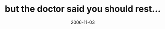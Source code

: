 ---
layout: base.njk
title : 'but the doctor said you should rest...' 
view_title : 'but the doctor said you should rest...' 
year : '2006' 
date : '2006-11-03' 
img_file : '/drawing/butthedoctorsaidyoushouldre.png' 
html_file : 'butthedoctorsaidyoushouldre' 
next_html : 'ineverwinanything.html' 
year_order : '287' 
permalink : "title/{{html_file}}.html"
---